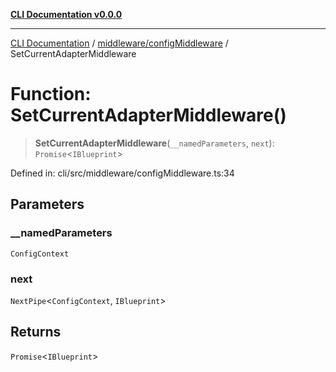 [**CLI Documentation v0.0.0**](../../../README.md)

***

[CLI Documentation](../../../modules.md) / [middleware/configMiddleware](../README.md) / SetCurrentAdapterMiddleware

# Function: SetCurrentAdapterMiddleware()

> **SetCurrentAdapterMiddleware**(`__namedParameters`, `next`): `Promise`\<`IBlueprint`\>

Defined in: cli/src/middleware/configMiddleware.ts:34

## Parameters

### \_\_namedParameters

`ConfigContext`

### next

`NextPipe`\<`ConfigContext`, `IBlueprint`\>

## Returns

`Promise`\<`IBlueprint`\>
